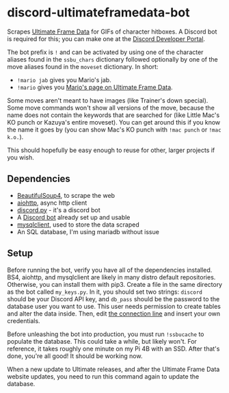 # discord-ultimateframedata-bot
Scrapes [Ultimate Frame Data](https://ultimateframedata.com/) for GIFs of character hitboxes. A Discord bot is required for this; you can make one at the [Discord Developer Portal](https://discord.com/developers/applications).

The bot prefix is `!` and can be activated by using one of the character aliases found in the `ssbu_chars` dictionary followed optionally by one of the move aliases found in the `moveset` dictionary. In short:
* `!mario jab` gives you Mario's jab.
* `!mario` gives you [Mario's page on Ultimate Frame Data](https://ultimateframedata.com/mario.php).

Some moves aren't meant to have images (like Trainer's down special). Some move commands won't show all versions of the move, because the name does not contain the keywords that are searched for (like Little Mac's KO punch or Kazuya's entire moveset). You can get around this if you know the name it goes by (you can show Mac's KO punch with `!mac punch` or `!mac k.o.`). 

This should hopefully be easy enough to reuse for other, larger projects if you wish.

## Dependencies
* [BeautifulSoup4](https://pypi.org/project/beautifulsoup4/), to scrape the web
* [aiohttp](https://pypi.org/project/aiohttp/), async http client
* [discord.py](https://pypi.org/project/discord.py/) - it's a discord bot
* A [Discord bot](https://discord.com/developers/applications) already set up and usable
* [mysqlclient](https://pypi.org/project/mysqlclient/), used to store the data scraped
* An SQL database, I'm using mariadb without issue

## Setup
Before running the bot, verify you have all of the dependencies installed. BS4, aiohttp, and mysqlclient are likely in many distro default repositories. Otherwise, you can install them with pip3. Create a file in the same directory as the bot called `my_keys.py`. In it, you should set two strings: `discord` should be your Discord API key, and `db_pass` should be the password to the database user you want to use. This user needs permission to create tables and alter the data inside. Then, edit [the connection line](https://github.com/EthanWeegee/discord-ultimateframedata-bot/blob/13254b815b95560fac504f163858fecc46491a8d/bot.py#L169) and insert your own credentials.

Before unleashing the bot into production, you must run `!ssbucache` to populate the database. This could take a while, but likely won't. For reference, it takes roughly one minute on my Pi 4B with an SSD. After that's done, you're all good! It should be working now.

When a new update to Ultimate releases, and after the Ultimate Frame Data website updates, you need to run this command again to update the database.
